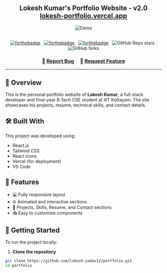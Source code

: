 <h2 align="center">
  Lokesh Kumar's Portfolio Website - v2.0<br/>
  <a href="https://lokesh-portfolio.vercel.app/" target="_blank">lokesh-portfolio.vercel.app</a>
</h2>

<div align="center">
  <img alt="Demo" src="./Images/preview.png" />
</div>

<br/>

<center>

[![forthebadge](https://forthebadge.com/images/badges/built-with-love.svg)](https://forthebadge.com) &nbsp;
[![forthebadge](https://forthebadge.com/images/badges/made-with-javascript.svg)](https://forthebadge.com) &nbsp;
[![forthebadge](https://forthebadge.com/images/badges/open-source.svg)](https://forthebadge.com) &nbsp;
![GitHub Repo stars](https://img.shields.io/github/stars/lokesh-yadav12/portfolio?color=red&logo=github&style=for-the-badge) &nbsp;
![GitHub forks](https://img.shields.io/github/forks/lokesh-yadav12/portfolio?color=red&logo=github&style=for-the-badge)

</center>

<h3 align="center">
    🔹
    <a href="https://github.com/lokesh-yadav12/portfolio/issues">Report Bug</a> &nbsp; &nbsp;
    🔹
    <a href="https://github.com/lokesh-yadav12/portfolio/issues">Request Feature</a>
</h3>

---

## 🚀 Overview

This is the personal portfolio website of **Lokesh Kumar**, a full-stack developer and final-year B.Tech CSE student at IIIT Kottayam. The site showcases his projects, resume, technical skills, and contact details.

## 🛠 Built With

This project was developed using:

- React.js
- Tailwind CSS
- React Icons
- Vercel (for deployment)
- VS Code

## 🎯 Features

- 💻 Fully responsive layout
- 🌐 Animated and interactive sections
- 🧠 Projects, Skills, Resume, and Contact sections
- 📥 Easy to customize components

## 🚧 Getting Started

To run the project locally:

1. **Clone the repository**
```bash
git clone https://github.com/lokesh-yadav12/portfolio.git
cd portfolio
